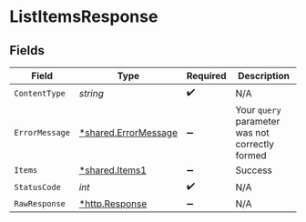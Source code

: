 # ListItemsResponse


## Fields

| Field                                                       | Type                                                        | Required                                                    | Description                                                 |
| ----------------------------------------------------------- | ----------------------------------------------------------- | ----------------------------------------------------------- | ----------------------------------------------------------- |
| `ContentType`                                               | *string*                                                    | :heavy_check_mark:                                          | N/A                                                         |
| `ErrorMessage`                                              | [*shared.ErrorMessage](../../models/shared/errormessage.md) | :heavy_minus_sign:                                          | Your `query` parameter was not correctly formed             |
| `Items`                                                     | [*shared.Items1](../../models/shared/items1.md)             | :heavy_minus_sign:                                          | Success                                                     |
| `StatusCode`                                                | *int*                                                       | :heavy_check_mark:                                          | N/A                                                         |
| `RawResponse`                                               | [*http.Response](https://pkg.go.dev/net/http#Response)      | :heavy_minus_sign:                                          | N/A                                                         |
